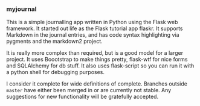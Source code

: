 ### myjournal

This is a simple journalling app written in Python using the Flask web framework. It 
started out life as the Flask tutorial app flaskr. It supports Markdown in the
journal entries, and has code syntax highlighting via pygments and the markdown2 project.

It is really more complex than required, but is a good model for a larger project. It uses
Boootstrap to make things pretty, flask-wtf for nice forms and SQLAlchemy for db stuff. 
It also uses flask-script so you can run it with a python shell for debugging purposes.

I consider it complete for wide definitions of complete. Branches outside `master` have
either been merged in or are currently not stable. Any suggestions for new functionality
will be gratefully accepted.


